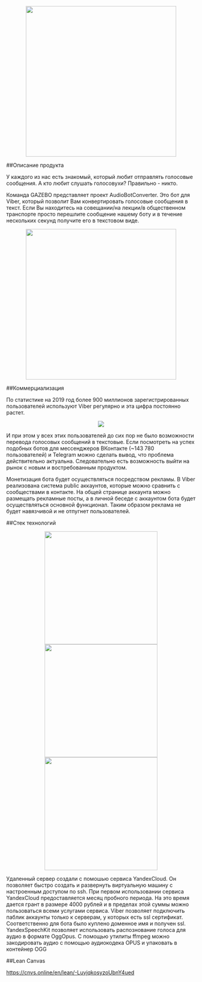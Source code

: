 <p align="center"><img src="https://sun9-45.userapi.com/c858224/v858224213/10ad81/y2U43kGrk2Q.jpg" width="400"></p>

##Описание продукта

У каждого из нас есть знакомый, который любит отправлять голосовые сообщения. А кто любит слушать голосовухи? Правильно - никто.

Команда GAZEBO представляет проект AudioBotConverter. Это бот для Viber, который позволит Вам конвертировать голосовые сообщения в текст.
Если Вы находитесь на совещании/на лекции/в общественном транспорте просто перешлите сообщение нашему боту и в течение нескольких секунд получите его в текстовом виде.

<p align="center"><img src="https://sun9-64.userapi.com/c857024/v857024324/4086/gs2dSNbIQAk.jpg" width="400"></p>

##Коммерциализация

По статистике на 2019 год более 900 миллионов зарегистрированных пользователей используют Viber регулярно и эта цифра постоянно растет.
<p align="center"><img src="https://sun9-16.userapi.com/c855236/v855236265/188399/MXn7HGKlTdU.jpg"></p>
И при этом у всех этих пользователей до сих пор не было возможности перевода голосовых сообщений в текстовые.
Если посмотреть на успех подобных ботов для мессенджеров ВКонтакте (~143 780 пользователей) и Telegram можно сделать вывод, что проблема
действительно актуальна. Следовательно есть возможность выйти на рынок с новым и востребованным продуктом. 

Монетизация бота будет осуществляться посредством рекламы. В Viber реализована система public аккаунтов, которые можно сравнить с сообществами в контакте.
На общей странице аккаунта можно размещать рекламные посты, а в личной беседе с аккаунтом бота будет осуществляться основной функционал. Таким образом реклама не будет навязчивой и не отпугнет пользователей.

##Стек технологий

<p align="center"><img src="http://pngimg.com/uploads/viber/viber_PNG15.png" width="300">
<img src="https://2019.codefest.ru/upload/partners/logo_1550079373.png" width="300">
<img src="https://sun9-16.userapi.com/c856120/v856120183/17cf82/IxEeWSZBf2I.jpg" width="300"></p>
<p align="center"></p>


Удаленный сервер создали с помошью сервиса YandexCloud. Он позволяет быстро создать и развернуть виртуальную машину с настроенным доступом по ssh.
При первом использовании сервиса YandexCloud предоставляется месяц пробного периода. На это время дается грант в размере 4000 рублей и в пределах этой суммы можно пользоваться всеми услугами сервиса. 
Viber позволяет подключить паблик аккаунты только к серверам, у которых есть ssl сертификат. Соответственно для бота было куплено доменное имя и получен ssl.
YandexSpeechKit позволяет использовать распознование голоса для аудио в формате OggOpus. C помощью утилиты ffmpeg можно закодировать аудио с помощью аудиокодека OPUS и упаковать в контейнер OGG

##Lean Canvas

https://cnvs.online/en/lean/-LuvjqkosyzoUbnY4ued

